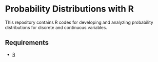 # Probability Distributions with R

This repository contains R codes for developing and analyzing probability distributions for discrete and continuous variables.

## Requirements

* [R](https://www.r-project.org/)
